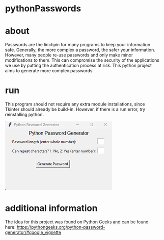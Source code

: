 # pythonPasswords

# about

Passwords are the linchpin for many programs to keep your information safe. Generally, the more complex a password, the safer your information. However, many people re-use passwords and only make minor modifications to them. This can compromise the security of the applications we use by putting the authentication process at risk. This python project aims to generate more complex passwords.

# run

This program should not require any extra module installations, since Tkinter should already be build-in. However, if there is a run error, try reinstalling python.

![Initial generator](image.png)

# additional information

The idea for this project was found on Python Geeks and can be found here: https://pythongeeks.org/python-password-generator/#google_vignette
